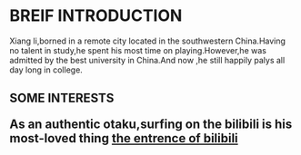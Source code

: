 <!DOCTYPE html>
<html lang="zh-cn">
  <head>
    <meta charset="utf-8"/>
    <title>李想的个人主页</title>
  </head>  
  <body>
    <h1>BREIF INTRODUCTION</h1>
    <p>Xiang li,borned in a remote city located in the southwestern China.Having no talent in study,he spent his most time on playing.However,he was admitted by the best university in China.And now ,he still happily palys all day long in college.
    <h2>SOME INTERESTS 
    <p>As an authentic otaku,surfing on the bilibili is his most-loved thing
    <a href="https://www.bilibili.com/">the entrence of bilibili</a>
  <body>
</html>    
